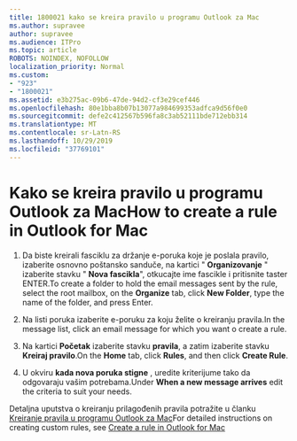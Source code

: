 ```yaml
---
title: 1800021 kako se kreira pravilo u programu Outlook za Mac
ms.author: supravee
author: supravee
ms.audience: ITPro
ms.topic: article
ROBOTS: NOINDEX, NOFOLLOW
localization_priority: Normal
ms.custom:
- "923"
- "1800021"
ms.assetid: e3b275ac-09b6-47de-94d2-cf3e29cef446
ms.openlocfilehash: 80e1bba8b07b13077a984699353adfca9d56f0e0
ms.sourcegitcommit: defe2c412567b596fa8c3ab52111bde712ebb314
ms.translationtype: MT
ms.contentlocale: sr-Latn-RS
ms.lasthandoff: 10/29/2019
ms.locfileid: "37769101"
---
```

# <a name="how-to-create-a-rule-in-outlook-for-mac"></a><span data-ttu-id="a7339-102">Kako se kreira pravilo u programu Outlook za Mac</span><span class="sxs-lookup"><span data-stu-id="a7339-102">How to create a rule in Outlook for Mac</span></span>

1. <span data-ttu-id="a7339-103">Da biste kreirali fasciklu za držanje e-poruka koje je poslala pravilo, izaberite osnovno poštansko sanduče, na kartici " **Organizovanje** " izaberite stavku " **Nova fascikla**", otkucajte ime fascikle i pritisnite taster ENTER.</span><span class="sxs-lookup"><span data-stu-id="a7339-103">To create a folder to hold the email messages sent by the rule, select the root mailbox, on the **Organize** tab, click **New Folder**, type the name of the folder, and press Enter.</span></span>

2. <span data-ttu-id="a7339-104">Na listi poruka izaberite e-poruku za koju želite o kreiranju pravila.</span><span class="sxs-lookup"><span data-stu-id="a7339-104">In the message list, click an email message for which you want o create a rule.</span></span>

3. <span data-ttu-id="a7339-105">Na kartici **Početak** izaberite stavku **pravila**, a zatim izaberite stavku **Kreiraj pravilo**.</span><span class="sxs-lookup"><span data-stu-id="a7339-105">On the **Home** tab, click **Rules**, and then click **Create Rule**.</span></span>

4. <span data-ttu-id="a7339-106">U okviru **kada nova poruka stigne** , uredite kriterijume tako da odgovaraju vašim potrebama.</span><span class="sxs-lookup"><span data-stu-id="a7339-106">Under **When a new message arrives** edit the criteria to suit your needs.</span></span> 

<span data-ttu-id="a7339-107">Detaljna uputstva o kreiranju prilagođenih pravila potražite u članku [Kreiranje pravila u programu Outlook za Mac](https://aka.ms/AA1uy0v)</span><span class="sxs-lookup"><span data-stu-id="a7339-107">For detailed instructions on creating custom rules, see [Create a rule in Outlook for Mac](https://aka.ms/AA1uy0v)</span></span>
  